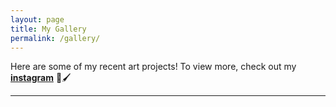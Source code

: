```yaml
---
layout: page
title: My Gallery
permalink: /gallery/
---
```


Here are some of my recent art projects! To view more, check out my **[instagram](https://www.instagram.com/pettypainter/?hl=en)** 🎨🖌️

---

